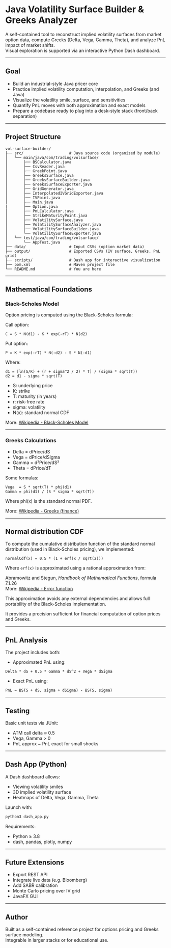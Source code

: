 
# Java Volatility Surface Builder & Greeks Analyzer

A self-contained tool to reconstruct implied volatility surfaces from market option data, compute Greeks (Delta, Vega, Gamma, Theta), and analyze PnL impact of market shifts.  
Visual exploration is supported via an interactive Python Dash dashboard.

---

## Goal

- Build an industrial-style Java pricer core
- Practice implied volatility computation, interpolation, and Greeks (and Java)
- Visualize the volatility smile, surface, and sensitivities
- Quantify PnL moves with both approximation and exact models
- Prepare a codebase ready to plug into a desk-style stack (front/back separation)

---

## Project Structure

```
vol-surface-builder/
├── src/                    # Java source code (organized by module)
│   └── main/java/com/trading/volsurface/
│       ├── BSCalculator.java
│       ├── CsvReader.java
│       ├── GreekPoint.java
│       ├── GreeksSurface.java
│       ├── GreeksSurfaceBuilder.java
│       ├── GreeksSurfaceExporter.java
│       ├── GridGenerator.java
│       ├── InterpolatedIVGridExporter.java
│       ├── IVPoint.java
│       ├── Main.java
|       ├── Option.java
│       ├── PnLCalculator.java
│       ├── StrikeMaturityPoint.java
│       ├── VolatilitySurface.java
│       ├── VolatilitySurfaceAnalyzer.java
│       ├── VolatilitySurfaceBuilder.java
│       └── VolatilitySurfaceExporter.java
│   └── test/java/com/trading/volsurface/
│       └── AppTest.java
├── data/                   # Input CSVs (option market data)
├── output/                 # Exported CSVs (IV surface, Greeks, PnL grid)
├── scripts/                # Dash app for interactive visualization
├── pom.xml                 # Maven project file
└── README.md               # You are here
```

---

## Mathematical Foundations

### Black-Scholes Model

Option pricing is computed using the Black-Scholes formula:

Call option:
```
C = S * N(d1) - K * exp(-rT) * N(d2)
```

Put option:
```
P = K * exp(-rT) * N(-d2) - S * N(-d1)
```

Where:
```
d1 = [ln(S/K) + (r + sigma^2 / 2) * T] / (sigma * sqrt(T))
d2 = d1 - sigma * sqrt(T)
```

- S: underlying price  
- K: strike  
- T: maturity (in years)  
- r: risk-free rate  
- sigma: volatility  
- N(x): standard normal CDF

More: [Wikipedia - Black-Scholes Model](https://en.wikipedia.org/wiki/Black%E2%80%93Scholes_model)

---

### Greeks Calculations

- Delta = dPrice/dS  
- Vega = dPrice/dSigma  
- Gamma = d²Price/dS²  
- Theta = dPrice/dT

Some formulas:

```
Vega  = S * sqrt(T) * phi(d1)
Gamma = phi(d1) / (S * sigma * sqrt(T))
```

Where phi(x) is the standard normal PDF.

More: [Wikipedia - Greeks (finance)](https://en.wikipedia.org/wiki/Greeks_(finance))

---


## Normal distribution CDF

To compute the cumulative distribution function of the standard normal distribution (used in Black-Scholes pricing), we implemented:

    normalCdf(x) = 0.5 * (1 + erf(x / sqrt(2)))

Where `erf(x)` is approximated using a rational approximation from:

Abramowitz and Stegun, *Handbook of Mathematical Functions*, formula 7.1.26  
More: [Wikipedia - Error function](https://en.wikipedia.org/wiki/Error_function#Approximation_with_elementary_functions)

This approximation avoids any external dependencies and allows full portability of the Black-Scholes implementation.

It provides a precision sufficient for financial computation of option prices and Greeks.

---

## PnL Analysis

The project includes both:

- Approximated PnL using:
```
Delta * dS + 0.5 * Gamma * dS^2 + Vega * dSigma
```

- Exact PnL using:
```
PnL = BS(S + dS, sigma + dSigma) - BS(S, sigma)
```

---

## Testing

Basic unit tests via JUnit:
- ATM call delta ≈ 0.5
- Vega, Gamma > 0
- PnL approx ~ PnL exact for small shocks

---

## Dash App (Python)

A Dash dashboard allows:
- Viewing volatility smiles
- 3D implied volatility surface
- Heatmaps of Delta, Vega, Gamma, Theta

Launch with:

```bash
python3 dash_app.py
```

Requirements:
- Python ≥ 3.8
- dash, pandas, plotly, numpy

---

## Future Extensions

- Export REST API
- Integrate live data (e.g. Bloomberg)
- Add SABR calibration
- Monte Carlo pricing over IV grid
- JavaFX GUI

---

## Author

Built as a self-contained reference project for options pricing and Greeks surface modeling.  
Integrable in larger stacks or for educational use.
